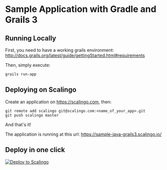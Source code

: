 Sample Application with Gradle and Grails 3
===========================================

Running Locally
---------------

First, you need to have a working grails environment: http://docs.grails.org/latest/guide/gettingStarted.html#requirements

Then, simply execute:

```sh
grails run-app
```

Deploying on Scalingo
---------------------

Create an application on https://scalingo.com, then:

```
git remote add scalingo git@scalingo.com:<name_of_your_app>.git
git push scalingo master
```

And that's it!

The application is running at this url: https://sample-java-grails3.scalingo.io/

Deploy in one click
-------------------

[![Deploy to Scalingo](https://cdn.scalingo.com/deploy/button.svg)](https://my.scalingo.com/deploy)


